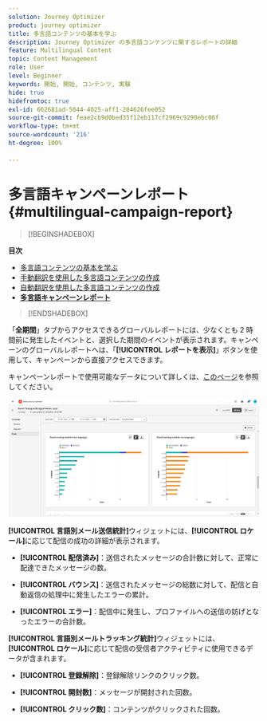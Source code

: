 ```yaml
---
solution: Journey Optimizer
product: journey optimizer
title: 多言語コンテンツの基本を学ぶ
description: Journey Optimizer の多言語コンテンツに関するレポートの詳細
feature: Multilingual Content
topic: Content Management
role: User
level: Beginner
keywords: 開始, 開始, コンテンツ, 実験
hide: true
hidefromtoc: true
exl-id: 662681ad-5044-4025-aff1-204626fee052
source-git-commit: feae2cb9d0bed35f12eb117cf2969c9290ebc06f
workflow-type: tm+mt
source-wordcount: '216'
ht-degree: 100%

---
```


# 多言語キャンペーンレポート {#multilingual-campaign-report}

>[!BEGINSHADEBOX]

**目次**

* [多言語コンテンツの基本を学ぶ](multilingual-gs.md)
* [手動翻訳を使用した多言語コンテンツの作成](multilingual-manual.md)
* [自動翻訳を使用した多言語コンテンツの作成](multilingual-automated.md)
* **[多言語キャンペーンレポート](multilingual-report.md)**

>[!ENDSHADEBOX]

「**全期間**」タブからアクセスできるグローバルレポートには、少なくとも 2 時間前に発生したイベントと、選択した期間のイベントが表示されます。キャンペーンのグローバルレポートへは、「**[!UICONTROL レポートを表示]**」ボタンを使用して、キャンペーンから直接アクセスできます。

キャンペーンレポートで使用可能なデータについて詳しくは、[このページ](../reports/campaign-global-report.md)を参照してください。

![](assets/report_multilingual.png)

**[!UICONTROL 言語別メール送信統計]**&#x200B;ウィジェットには、**[!UICONTROL ロケール]**&#x200B;に応じて配信の成功の詳細が表示されます。

* **[!UICONTROL 配信済み]**：送信されたメッセージの合計数に対して、正常に配達できたメッセージの数。

* **[!UICONTROL バウンス]**：送信されたメッセージの総数に対して、配信と自動返信の処理中に発生したエラーの累計。

* **[!UICONTROL エラー]**：配信中に発生し、プロファイルへの送信の妨げとなったエラーの合計数。

**[!UICONTROL 言語別メールトラッキング統計]**&#x200B;ウィジェットには、**[!UICONTROL ロケール]**&#x200B;に応じて配信の受信者アクティビティに使用できるデータが含まれます。

* **[!UICONTROL 登録解除]**：登録解除リンクのクリック数。

* **[!UICONTROL 開封数]**：メッセージが開封された回数。

* **[!UICONTROL クリック数]**：コンテンツがクリックされた回数。
